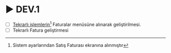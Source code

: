 # ▶️ DEV.1

* [ ] [Tekrarlı işlemlerin](#user-content-fn-1)[^1] Faturalar menüsüne alınarak geliştirilmesi.
* [ ] Tekrarlı Fatura geliştirmesi

[^1]: Sistem ayarlarından Satış Faturası ekranına alınmıştır

